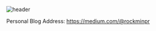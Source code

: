 ![header](https://capsule-render.vercel.app/api?type=wave&color=auto&height=300&section=header&text=Hi,%20I'm%20ROK&fontSize=90)


Personal Blog Address: https://medium.com/@rockminpr


